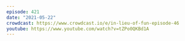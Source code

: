 ```yaml
---
episode: 421
date: "2021-05-22"
crowdcast: https://www.crowdcast.io/e/in-lieu-of-fun-episode-46
youtube: https://www.youtube.com/watch?v=tZPo0QKBd1A
---
```

